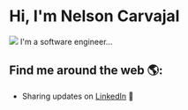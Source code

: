 # Hi, I'm Nelson Carvajal
<img src="https://">
I'm a software engineer...


## Find me around the web 🌎: <a href="https://github.com/nelcarca"></a>
- Sharing updates on <a href="https://www.linkedin.com/in/nelcarca/">LinkedIn</a> 💼
